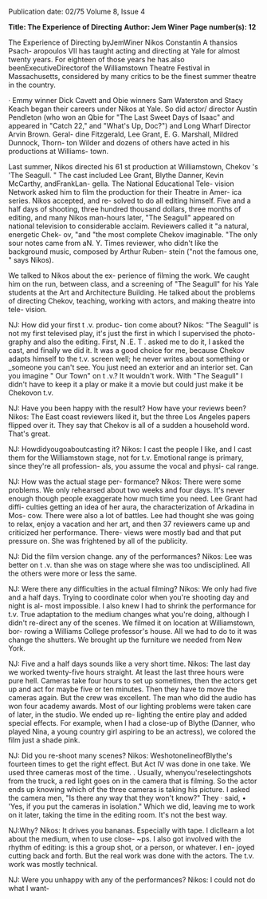 Publication date: 02/75
Volume 8, Issue 4

**Title: The Experience of Directing**
**Author: Jem Winer**
**Page number(s): 12**

The Experience of Directing 
byJemWiner 
Nikos Constantin A thansios Psach-
aropoulos VII has taught acting and 
directing at Yale for almost twenty 
years. For eighteen of those years he 
has.also beenExecutiveDirectorof 
the Williamstown Theatre Festival in 
Massachusetts, considered by many 
critics to be the finest summer theatre 
in the country. 

· Emmy winner Dick Cavett and 
Obie winners Sam Waterston and 
Stacy Keach began their careers 
under Nikos at Yale. So did actor/ 
director Austin Pendleton (who won 
an Qbie for "The Last Sweet Days of 
Isaac" and appeared in "Catch 22," 
and "What's Up, Doc?") and Long 
Wharf Director Arvin Brown. Geral-
dine Fitzgerald, Lee Grant, E. G. 
Marshall, Mildred Dunnock, Thorn-
ton Wilder and dozens of others have 
acted in his productions at Williams-
town. 

Last summer, Nikos directed his 
61 st production at Williamstown, 
Chekov 's 'The Seagull. " The cast 
included Lee Grant, Blythe Danner, 
Kevin McCarthy, andFrankLan-
gella. The National Educational Tele-
vision Network asked him to film the 
production for their Theatre in Amer-
ica series. Nikos accepted, and re-
solved to do all editing himself. Five 
and a half days of shooting, three 
hundred thousand dollars, three 
months of editing, and many Nikos 
man-hours later, "The Seagull" 
appeared on national television to 
considerable acclaim. Reviewers 
called it "a natural, energetic Chek-
ov, "and "the most complete Chekov 
imaginable. "The only sour notes 
came from aN. Y. Times reviewer, 
who didn't like the background 
music, composed by Arthur Ruben-
stein ("not the famous one, " says 
Nikos). 

We talked to Nikos about the ex-
perience of filming the work. We 
caught him on the run, between class, 
and a screening of "The Seagull" for 
his Yale students at the Art and 
Architecture Building. He talked 
about the problems of directing 
Chekov, teaching, working with 
actors, and making theatre into tele-
vision. 

NJ: How did your first t .v. produc-
tion come about? 
Nikos: "The Seagull" is not my 
first televised play, it's just the first 
in which I supervised the photo-
graphy and also the editing. First, 
N .E. T . asked me to do it, I asked the 
cast, and finally we did it. It was a 
good choice for me, because Chekov 
adapts himself to the t.v. screen well; 
he never writes about something or 
_someone you can't see. You just need 
an exterior and an interior set. Can 
you imagine " Our Town" on t .v.? It 
wouldn't work. With "The Seagull" I 
didn't have to keep it a play or make it 
a movie but could just make it be 
Chekovon t.v. 

NJ: Have you been happy with the 
result? How have your reviews been? 
Nikos: The East coast reviewers 
liked it, but the three Los Angeles 
papers flipped over it. They say that 
Chekov is all of a sudden a household 
word. That's great. 

NJ: Howdidyougoaboutcasting 
it? 
Nikos: I cast the people I like, and 
I cast them for the Williamstown 
stage, not for t.v. Emotional range is 
primary, since they're all profession-
als, you assume the vocal and physi-
cal range. 

NJ: How was the actual stage per-
formance? 
Nikos: There were some problems. 
We only rehearsed about two weeks 
and four days. It's never enough 
though people exaggerate how much 
time you need. Lee Grant had diffi-
culties getting an idea of her aura, the 
characterization of Arkadina in Mos-
cow. There were also a lot of battles. 
Lee had thought she was going to 
relax, enjoy a vacation and her art, 
and then 37 reviewers came up and 
criticized her performance. There-
views were mostly bad and that put 
pressure on. She was frightened by all 
of the publicity. 

NJ: Did the film version change. 
any of the performances? 
Nikos: Lee was better on t .v. than 
she was on stage where she was too 
undisciplined. All the others were 
more or less the same. 

NJ: Were there any difficulties in 
the actual filming? 
Nikos: We only had five and a half 
days. Trying to coordinate color when 
you're shooting day and night is al-
most impossible. I also knew I had to 
shrink the performance for t.v. True 
adaptation to the medium changes 
what you're doing, although I didn't 
re-direct any of the scenes. We filmed 
it on location at Williamstown, bor-
rowing a Williams College professor's 
house. All we had to do to it was 
change the shutters. We brought up 
the furniture we needed from New 
York. 

NJ: Five and a half days sounds 
like a very short time. 
Nikos: The last day we worked 
twenty-five hours straight. At least 
the last three hours were pure hell. 
Cameras take four hours to set up 
sometimes, then the actors get up and 
act for maybe five or ten minutes. 
Then they have to move the cameras 
again. But the crew was excellent. 
The man who did the audio has won 
four academy awards. Most of our 
lighting problems were taken care of 
later, in the studio. We ended up re-
lighting the entire play and added 
special effects. For example, when I 
had a close-up of Blythe (Danner, who 
played Nina, a young country girl 
aspiring to be an actress), we colored 
the film just a shade pink. 

NJ: Did you re-shoot many scenes? 
Nikos: WeshotonelineofBlythe's 
fourteen times to get the right effect. 
But Act IV was done in one take. We 
used three cameras most of the time. 
. Usually, whenyou'reselectingshots 
from the truck, a red light goes on in 
the camera that is filming. So the 
actor ends up knowing which of the 
three cameras is taking his picture. I 
asked the camera men, "Is there any 
way that they won't know?" They · 
said, • 'Yes, if you put the cameras in 
isolation." Which we did, leaving me 
to work on it later, taking the time in 
the editing room. It's not the best 
way. 

NJ:Why? 
Nikos: It drives you bananas. 
Especially with tape. I dicllearn a lot 
about the medium, when to use close-
~ps. I also got involved with the 
rhythm of editing: is this a group 
shot, or a person, or whatever. I en-
joyed cutting back and forth. But the 
real work was done with the actors. 
The t.v. work was mostly technical. 

NJ: Were you unhappy with any of 
the performances? 
Nikos: I could not do what I want-